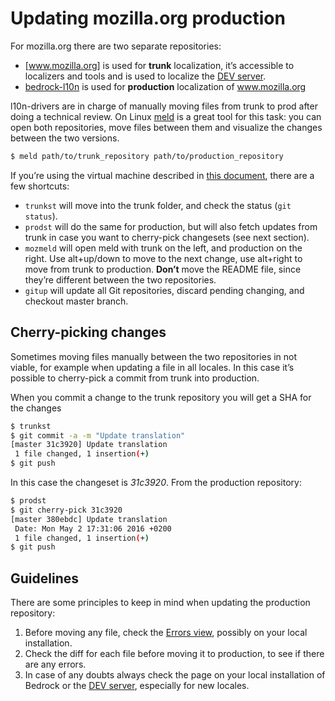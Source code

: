 # Updating mozilla.org production

For mozilla.org there are two separate repositories:
* [www.mozilla.org] is used for **trunk** localization, it’s accessible to localizers and tools and is used to localize the [DEV server].
* [bedrock-l10n] is used for **production** localization of www.mozilla.org

l10n-drivers are in charge of manually moving files from trunk to prod after doing a technical review. On Linux [meld] is a great tool for this task: you can open both repositories, move files between them and visualize the changes between the two versions.

```BASH
$ meld path/to/trunk_repository path/to/production_repository
```

If you’re using the virtual machine described in [this document](/config/setup_l10ndrivers_vm.md), there are a few shortcuts:
* `trunkst` will move into the trunk folder, and check the status (`git status`).
* `prodst` will do the same for production, but will also fetch updates from trunk in case you want to cherry-pick changesets (see next section).
* `mozmeld` will open meld with trunk on the left, and production on the right. Use alt+up/down to move to the next change, use alt+right to move from trunk to production. **Don’t** move the README file, since they’re different between the two repositories.
* `gitup` will update all Git repositories, discard pending changing, and checkout master branch.

## Cherry-picking changes
Sometimes moving files manually between the two repositories in not viable, for example when updating a file in all locales. In this case it’s possible to cherry-pick a commit from trunk into production.

When you commit a change to the trunk repository you will get a SHA for the changes

```BASH
$ trunkst
$ git commit -a -m "Update translation"
[master 31c3920] Update translation
 1 file changed, 1 insertion(+)
$ git push
```

In this case the changeset is *31c3920*. From the production repository:

```BASH
$ prodst
$ git cherry-pick 31c3920
[master 380ebdc] Update translation
 Date: Mon May 2 17:31:06 2016 +0200
 1 file changed, 1 insertion(+)
$ git push
```

## Guidelines
There are some principles to keep in mind when updating the production repository:
1. Before moving any file, check the [Errors view], possibly on your local installation.
2. Check the diff for each file before moving it to production, to see if there are any errors.
3. In case of any doubts always check the page on your local installation of Bedrock or the [DEV server], especially for new locales.

[Errors view]: https://l10n.mozilla-community.org/langchecker/?action=errors
[bedrock-l10n]: https://github.com/mozilla-l10n/bedrock-l10n
[www.mozilla.org]: https://github.com/mozilla-l10n/www.mozilla.org
[DEV server]: https://www-dev.allizom.org/it/
[meld]: http://meldmerge.org/
